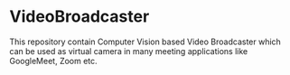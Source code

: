 # VideoBroadcaster

This repository contain Computer Vision based Video Broadcaster which can be used as virtual camera in many meeting applications like GoogleMeet, Zoom etc.
